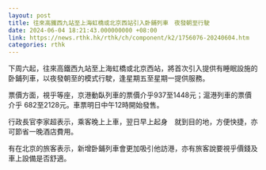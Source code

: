```yaml
---
layout: post
title: 往來高鐵西九站至上海虹橋或北京西站引入卧鋪列車　夜發朝至行駛
date: 2024-06-04 18:21:43.000000000 +08:00
link: https://news.rthk.hk/rthk/ch/component/k2/1756076-20240604.htm
categories: rthk
---
```


下周六起，往來高鐵西九站至上海虹橋或北京西站，將首次引入提供有睡眠設施的卧鋪列車，以夜發朝至的模式行駛，逢星期五至星期一提供服務。

票價方面，視乎等座，京港動臥列車的票價介乎937至1448元；滬港列車的票價介乎 682至2128元。車票明日中午12時開始發售。

行政長官李家超表示，乘客晚上上車，翌日早上起身　就到目的地，方便快捷，亦可節省一晚酒店費用。

有在北京的旅客表示，新增卧鋪列車會更加吸引他訪港，亦有旅客說要視乎價錢及車上設備是否舒適。
